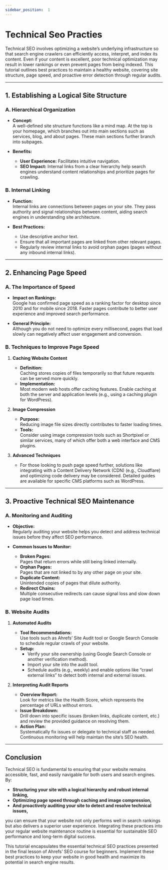 ```yaml
---
sidebar_position:  1
---
```


# Technical Seo Practies



Technical SEO involves optimizing a website’s underlying infrastructure so that search engine crawlers can efficiently access, interpret, and index its content. Even if your content is excellent, poor technical optimization may result in lower rankings or even prevent pages from being indexed. This tutorial outlines best practices to maintain a healthy website, covering site structure, page speed, and proactive error detection through regular audits.

---

## 1. Establishing a Logical Site Structure

### A. Hierarchical Organization

- **Concept:**  
  A well-defined site structure functions like a mind map. At the top is your homepage, which branches out into main sections such as services, blog, and about pages. These main sections further branch into subpages.
  
- **Benefits:**  
  - **User Experience:** Facilitates intuitive navigation.
  - **SEO Impact:** Internal links from a clear hierarchy help search engines understand content relationships and prioritize pages for crawling.

### B. Internal Linking

- **Function:**  
  Internal links are connections between pages on your site. They pass authority and signal relationships between content, aiding search engines in understanding site architecture.
  
- **Best Practices:**  
  - Use descriptive anchor text.
  - Ensure that all important pages are linked from other relevant pages.
  - Regularly review internal links to avoid orphan pages (pages without any inbound internal links).

---

## 2. Enhancing Page Speed

### A. The Importance of Speed

- **Impact on Rankings:**  
  Google has confirmed page speed as a ranking factor for desktop since 2010 and for mobile since 2018. Faster pages contribute to better user experience and improved search performance.
  
- **General Principle:**  
  Although you do not need to optimize every millisecond, pages that load slowly can negatively affect user engagement and conversion.

### B. Techniques to Improve Page Speed

1. **Caching Website Content**
   - **Definition:**  
     Caching stores copies of files temporarily so that future requests can be served more quickly.
   - **Implementation:**  
     Most modern web hosts offer caching features. Enable caching at both the server and application levels (e.g., using a caching plugin for WordPress).

2. **Image Compression**
   - **Purpose:**  
     Reducing image file sizes directly contributes to faster loading times.
   - **Tools:**  
     Consider using image compression tools such as Shortpixel or similar services, many of which offer both a web interface and CMS plugins.

3. **Advanced Techniques**
   - For those looking to push page speed further, solutions like integrating with a Content Delivery Network (CDN) (e.g., Cloudflare) and optimizing code delivery may be considered. Detailed guides are available for specific CMS platforms such as WordPress.

---

## 3. Proactive Technical SEO Maintenance

### A. Monitoring and Auditing

- **Objective:**  
  Regularly auditing your website helps you detect and address technical issues before they affect SEO performance.
  
- **Common Issues to Monitor:**
  - **Broken Pages:**  
    Pages that return errors while still being linked internally.
  - **Orphan Pages:**  
    Pages that are not linked to by any other page on your site.
  - **Duplicate Content:**  
    Unintended copies of pages that dilute authority.
  - **Redirect Chains:**  
    Multiple consecutive redirects can cause signal loss and slow down page load times.

### B. Website Audits

1. **Automated Audits**
   - **Tool Recommendations:**  
     Use tools such as Ahrefs’ Site Audit tool or Google Search Console to schedule regular crawls of your website.
   - **Setup:**  
     - Verify your site ownership (using Google Search Console or another verification method).
     - Import your site into the audit tool.
     - Schedule audits (e.g., weekly) and enable options like “crawl external links” to detect both internal and external issues.

2. **Interpreting Audit Reports**
   - **Overview Report:**  
     Look for metrics like the Health Score, which represents the percentage of URLs without errors.
   - **Issue Breakdown:**  
     Drill down into specific issues (broken links, duplicate content, etc.) and review the provided guidance on resolving them.
   - **Action Plan:**  
     Systematically fix issues or delegate to technical staff as needed. Continuous monitoring will help maintain the site’s SEO health.

---

## Conclusion

Technical SEO is fundamental to ensuring that your website remains accessible, fast, and easily navigable for both users and search engines. By:

- **Structuring your site with a logical hierarchy and robust internal linking,**
- **Optimizing page speed through caching and image compression,**
- **And proactively auditing your site to detect and resolve technical issues,**

you can ensure that your website not only performs well in search rankings but also delivers a superior user experience. Integrating these practices into your regular website maintenance routine is essential for sustainable SEO performance and long-term digital success.

This tutorial encapsulates the essential technical SEO practices presented in the final lesson of Ahrefs’ SEO course for beginners. Implement these best practices to keep your website in good health and maximize its potential in search engine results.